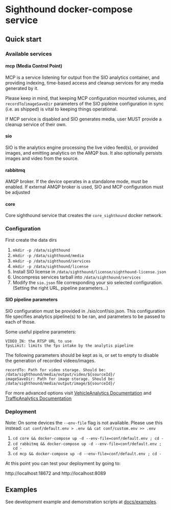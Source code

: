 # Sighthound docker-compose service


## Quick start

### Available services

#### mcp (Media Control Point)

MCP is a service listening for output fron the SIO analytics container, and providing indexing, time-based access and cleanup services for any media generated by it.

Please keep in mind, that keeping MCP configuration mounted volumes, and `recordTo`/`imageSaveDir` parameters of the SIO pipleine configuration in sync  (i.e. as shipped) is vital to keeping things operational.

If MCP service is disabled and SIO generates media, user MUST provide a cleanup service of their own.
#### sio

SIO is the analytics engine processing the live video feed(s), or provided images, and emitting analytics on the AMQP bus. It also optionally persists images and video from the source.
#### rabbitmq

AMQP broker. If the device operates in a standalone mode, must be enabled. If external AMQP broker is used, SIO and MCP configuration must be adjusted
#### core

Core sighthound service that creates the `core_sighthound` docker network.
### Configuration

First create the data dirs
1. `mkdir -p /data/sighthound`
2. `mkdir -p /data/sighthound/media`
3. `mkdir -p /data/sighthound/services`
4. `mkdir -p /data/sighthound/license`
5. Install SIO license in `/data/sighthound/license/sighthound-license.json`
6. Uncompress services tarball into `/data/sighthound/services`
7. Modify the `sio.json` file corresponding your sio selected configuration. (Setting the right URL, pipeline parameters...)


#### SIO pipeline parameters

SIO configuration must be provided in ./sio/conf/sio.json.
This configuration file specifies analytics pipeline(s) to be ran,
and parameters to be passed to each of those.

Some useful pipeline parameters:

```
VIDEO_IN: the RTSP URL to use
fpsLimit: limits the fps intake by the analytis pipeline
```

The following parameters should be kept as is, or set to empty to disable the generation of recorded videeo/images.
```
recordTo: Path for video storage. Should be: /data/sighthound/media/output/video/${sourceId}/
imageSaveDir: Path for image storage. Should be: /data/sighthound/media/output/image/${sourceId}/
```

For more advanced options visit [VehicleAnalytics Documentation](https://dev.sighthound.com/sio/pipelines/VehicleAnalytics/) and [TrafficAnalytics Documentation](https://dev.sighthound.com/sio/pipelines/TrafficAnalytics/)

### Deployment

Note: On some devices the `--env-file` flag is not available. Please use this instead:
`cat conf/default.env > .env && cat conf/custom.env >> .env`

1. `cd core && docker-compose up -d --env-file=conf/default.env ; cd -`
2. `cd rabbitmq && docker-compose up -d --env-file=conf/default.env ; cd -`
3. `cd mcp && docker-compose up -d --env-file=conf/default.env ; cd -`


At this point you can test your deployment by going to:

http://localhost:18672 and http://localhost:8089

## Examples

See development example and demonstration scripts at [docs/examples](docs/examples).
